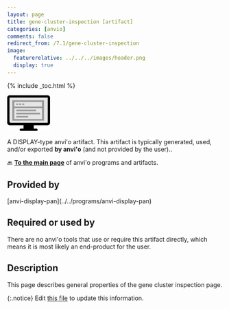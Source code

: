 ```yaml
---
layout: page
title: gene-cluster-inspection [artifact]
categories: [anvio]
comments: false
redirect_from: /7.1/gene-cluster-inspection
image:
  featurerelative: ../../../images/header.png
  display: true
---
```



{% include _toc.html %}


<img src="../../images/icons/DISPLAY.png" alt="DISPLAY" style="width:100px; border:none" />

A DISPLAY-type anvi'o artifact. This artifact is typically generated, used, and/or exported **by anvi'o** (and not provided by the user)..

🔙 **[To the main page](../../)** of anvi'o programs and artifacts.

## Provided by


<p style="text-align: left" markdown="1"><span class="artifact-p">[anvi-display-pan](../../programs/anvi-display-pan)</span></p>


## Required or used by


There are no anvi'o tools that use or require this artifact directly, which means it is most likely an end-product for the user.


## Description

This page describes general properties of the gene cluster inspection page. 

{:.notice}
Edit [this file](https://github.com/merenlab/anvio/tree/master/anvio/docs/artifacts/gene-cluster-inspection.md) to update this information.

